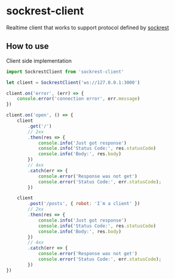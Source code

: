 # sockrest-client

Realtime client that works to support protocol defined by [sockrest](https://github.com/seitbekir/sockrest)

## How to use

Client side implementation

```js
import SockrestClient from 'sockrest-client'

let client = SockrestClient('ws://127.0.0.1:3000')

client.on('error', (err) => {
    console.error('connection error', err.message)
})

client.on('open', () => {
    client
        .get('/')
        // 2xx
        .then(res => {
            console.info('Just got response')
            console.info('Status Code:', res.statusCode)
            console.info('Body:', res.body)
        })
        // 4xx
        .catch(err => {
            console.error('Response was not get')
            console.error('Status Code:', err.statusCode);
        })

    client
        .post('/posts', { robot: 'I`m a client' })
        // 2xx
        .then(res => {
            console.info('Just got response')
            console.info('Status Code:', res.statusCode)
            console.info('Body:', res.body)
        })
        // 4xx
        .catch(err => {
            console.error('Response was not get')
            console.error('Status Code:', err.statusCode);
        })
})
```